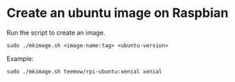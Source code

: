 # Create an ubuntu image on Raspbian

Run the script to create an image.

```
sudo ./mkimage.sh <image-name:tag> <ubuntu-version>
```

Example:

```
sudo ./mkimage.sh teemow/rpi-ubuntu:xenial xenial
```
